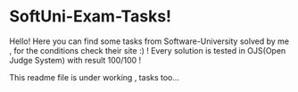 # SoftUni-Exam-Tasks!

Hello! Here you can find some tasks from Software-University solved by me , for the conditions check their site :) !
Every solution is tested in OJS(Open Judge System) with result 100/100 !

This readme file is under working , tasks too...
